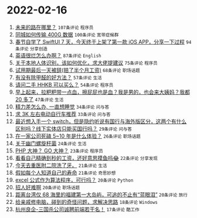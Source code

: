 # 2022-02-16

1. [未来的路在哪里？](https://www.v2ex.com/t/834179) `107条评论` `程序员`
1. [同城如何传输 400G 数据](https://www.v2ex.com/t/834206) `100条评论` `宽带症候群`
1. [春节自学了 SwiftUI 7 天，今天终于上架了第一款 iOS APP，分享一下过程](https://www.v2ex.com/t/834180) `94条评论` `分享创造`
1. [英语很烂怎么办啊？](https://www.v2ex.com/t/834175) `87条评论` `English`
1. [关于本地人体识别，该如何优化，求大佬提建议](https://www.v2ex.com/t/834139) `75条评论` `程序员`
1. [试用期最后一天被辞(赔了半个月工资)](https://www.v2ex.com/t/834126) `68条评论` `职场话题`
1. [有没有除甲醛的好方法？](https://www.v2ex.com/t/834129) `57条评论` `生活`
1. [请问二手 HHKB 可以买么？](https://www.v2ex.com/t/834214) `54条评论` `程序员`
1. [早上起来，拉粑粑带一点血，擦屁屁也是血？我是男的，也会来大姨妈？我都 20 多了](https://www.v2ex.com/t/834134) `47条评论` `生活`
1. [精力差怎么办, 一直想睡觉](https://www.v2ex.com/t/834217) `34条评论` `问与答`
1. [求 3K 左右电动自行车推荐](https://www.v2ex.com/t/834158) `33条评论` `问与答`
1. [最近想入手一个 switch，但是隐约听说有国行与海外版区分，这两个有什么区别吗？线下实体店只能买国行吗？](https://www.v2ex.com/t/834136) `29条评论` `问与答`
1. [在一家公司死磕 5~10 年是什么体验？](https://www.v2ex.com/t/834137) `26条评论` `职场话题`
1. [关于幽门螺旋杆菌](https://www.v2ex.com/t/834315) `24条评论` `生活`
1. [PHP 大神？ GO 大神？](https://www.v2ex.com/t/834151) `23条评论` `程序员`
1. [看看自己精确到秒的工资，还好意思摸鱼吗😂](https://www.v2ex.com/t/834257) `22条评论` `分享发现`
1. [今天去重医附二院洗了牙。](https://www.v2ex.com/t/834202) `21条评论` `生活`
1. [假如每个人知道自己的寿命](https://www.v2ex.com/t/834157) `21条评论` `奇思妙想`
1. [excel 公式作为算法程序，可行吗？](https://www.v2ex.com/t/834309) `20条评论` `Python`
1. [招人好难啊](https://www.v2ex.com/t/834279) `20条评论` `职场话题`
1. [距离台湾仅 68 海里的福建第一大岛屿，可追的不止有“蓝眼泪”](https://www.v2ex.com/t/834133) `20条评论` `旅行`
1. [给亲戚修电脑，碰到的奇怪问题，求解决思路](https://www.v2ex.com/t/834235) `18条评论` `Windows`
1. [杭州良企-三国杀公司诚聘前端若干名！](https://www.v2ex.com/t/834172) `17条评论` `酷工作`

